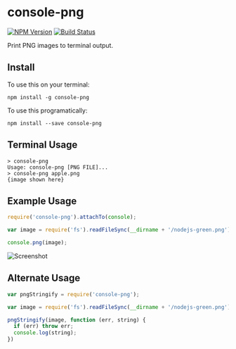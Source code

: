 # console-png

[![NPM Version](https://img.shields.io/npm/v/console-png.svg)](https://www.npmjs.com/package/console-png)
[![Build Status](https://img.shields.io/travis/aantthony/console-png/master.svg)](https://travis-ci.org/aantthony/console-png)

Print PNG images to terminal output.

## Install

To use this on your terminal:
```
npm install -g console-png
```

To use this programatically:
```
npm install --save console-png
```

## Terminal Usage
```
> console-png
Usage: console-png [PNG FILE]...
> console-png apple.png
{image shown here}
```

## Example Usage

```js
require('console-png').attachTo(console);

var image = require('fs').readFileSync(__dirname + '/nodejs-green.png');

console.png(image);
```

![Screenshot](/demo/screenshot.png)

## Alternate Usage

```js
var pngStringify = require('console-png');

var image = require('fs').readFileSync(__dirname + '/nodejs-green.png');

pngStringify(image, function (err, string) {
  if (err) throw err;
  console.log(string);
})
```
